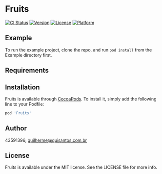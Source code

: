 # Fruits

[![CI Status](https://img.shields.io/travis/43591396/Fruits.svg?style=flat)](https://travis-ci.org/43591396/Fruits)
[![Version](https://img.shields.io/cocoapods/v/Fruits.svg?style=flat)](https://cocoapods.org/pods/Fruits)
[![License](https://img.shields.io/cocoapods/l/Fruits.svg?style=flat)](https://cocoapods.org/pods/Fruits)
[![Platform](https://img.shields.io/cocoapods/p/Fruits.svg?style=flat)](https://cocoapods.org/pods/Fruits)

## Example

To run the example project, clone the repo, and run `pod install` from the Example directory first.

## Requirements

## Installation

Fruits is available through [CocoaPods](https://cocoapods.org). To install
it, simply add the following line to your Podfile:

```ruby
pod 'Fruits'
```

## Author

43591396, guilherme@guisantos.com.br

## License

Fruits is available under the MIT license. See the LICENSE file for more info.
